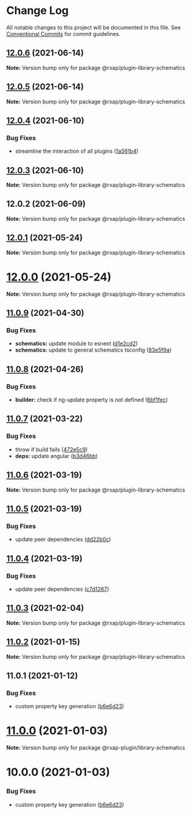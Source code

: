# Change Log

All notable changes to this project will be documented in this file.
See [Conventional Commits](https://conventionalcommits.org) for commit guidelines.

## [12.0.6](https://gitlab.com/rxap/packages/compare/@rxap/plugin-library-schematics@12.0.5...@rxap/plugin-library-schematics@12.0.6) (2021-06-14)

**Note:** Version bump only for package @rxap/plugin-library-schematics





## [12.0.5](https://gitlab.com/rxap/packages/compare/@rxap/plugin-library-schematics@12.0.4...@rxap/plugin-library-schematics@12.0.5) (2021-06-14)

**Note:** Version bump only for package @rxap/plugin-library-schematics





## [12.0.4](https://gitlab.com/rxap/packages/compare/@rxap/plugin-library-schematics@12.0.3...@rxap/plugin-library-schematics@12.0.4) (2021-06-10)


### Bug Fixes

* streamline the interaction of all plugins ([1a561b4](https://gitlab.com/rxap/packages/commit/1a561b4509478d840be687a6c78d1cc1fba68deb))





## [12.0.3](https://gitlab.com/rxap/packages/compare/@rxap/plugin-library-schematics@12.0.2...@rxap/plugin-library-schematics@12.0.3) (2021-06-10)

**Note:** Version bump only for package @rxap/plugin-library-schematics





## 12.0.2 (2021-06-09)

**Note:** Version bump only for package @rxap/plugin-library-schematics





## [12.0.1](https://gitlab.com/rxap/packages/compare/@rxap/plugin-library-schematics@12.0.0...@rxap/plugin-library-schematics@12.0.1) (2021-05-24)

**Note:** Version bump only for package @rxap/plugin-library-schematics





# [12.0.0](https://gitlab.com/rxap/packages/compare/@rxap/plugin-library-schematics@11.0.9...@rxap/plugin-library-schematics@12.0.0) (2021-05-24)

**Note:** Version bump only for package @rxap/plugin-library-schematics





## [11.0.9](https://gitlab.com/rxap/packages/compare/@rxap/plugin-library-schematics@11.0.8...@rxap/plugin-library-schematics@11.0.9) (2021-04-30)


### Bug Fixes

* **schematics:** update module to esnext ([d1e2cd2](https://gitlab.com/rxap/packages/commit/d1e2cd252f3866471935131187b3acaefe2cca82))
* **schematics:** update to general schematics tsconfig ([83e5f9a](https://gitlab.com/rxap/packages/commit/83e5f9a0cf1810686a503425d87a5e4ae30b8c84))





## [11.0.8](https://gitlab.com/rxap/packages/compare/@rxap/plugin-library-schematics@11.0.7...@rxap/plugin-library-schematics@11.0.8) (2021-04-26)


### Bug Fixes

* **builder:** check if ng-update property is not defined ([6bf1fec](https://gitlab.com/rxap/packages/commit/6bf1fec063843931b3e86e8ce20556269cc14142))





## [11.0.7](https://gitlab.com/rxap/packages/compare/@rxap/plugin-library-schematics@11.0.6...@rxap/plugin-library-schematics@11.0.7) (2021-03-22)


### Bug Fixes

* throw if build fails ([472e5c9](https://gitlab.com/rxap/packages/commit/472e5c90985dbbeaa87d46d4b115d014dc1cb6d1))
* **deps:** update angular ([b3d46bb](https://gitlab.com/rxap/packages/commit/b3d46bbaf3fe948cf1cf8b37a14a467dfc608221))





## [11.0.6](https://gitlab.com/rxap/packages/compare/@rxap/plugin-library-schematics@11.0.5...@rxap/plugin-library-schematics@11.0.6) (2021-03-19)

**Note:** Version bump only for package @rxap/plugin-library-schematics





## [11.0.5](https://gitlab.com/rxap/packages/compare/@rxap/plugin-library-schematics@11.0.4...@rxap/plugin-library-schematics@11.0.5) (2021-03-19)


### Bug Fixes

* update peer dependencies ([dd22b0c](https://gitlab.com/rxap/packages/commit/dd22b0ce053bc266c7aea659a2faf3be39f424e7))





## [11.0.4](https://gitlab.com/rxap/packages/compare/@rxap/plugin-library-schematics@11.0.3...@rxap/plugin-library-schematics@11.0.4) (2021-03-19)


### Bug Fixes

* update peer dependencies ([c7d1267](https://gitlab.com/rxap/packages/commit/c7d12671f3efc198985cddee92caa2558e74b023))





## [11.0.3](https://gitlab.com/rxap/packages/compare/@rxap/plugin-library-schematics@11.0.2...@rxap/plugin-library-schematics@11.0.3) (2021-02-04)

**Note:** Version bump only for package @rxap/plugin-library-schematics





## [11.0.2](https://gitlab.com/rxap/packages/compare/@rxap/plugin-library-schematics@11.0.1...@rxap/plugin-library-schematics@11.0.2) (2021-01-15)

**Note:** Version bump only for package @rxap/plugin-library-schematics





## 11.0.1 (2021-01-12)


### Bug Fixes

* custom property key generation ([b6e6d23](https://gitlab.com/rxap/packages/commit/b6e6d23215f0b35e0de2d35003b186a3d435b8e4))





# [11.0.0](https://gitlab.com/rxap/packages/compare/@rxap-plugin/library-schematics@10.0.0...@rxap-plugin/library-schematics@11.0.0) (2021-01-03)

**Note:** Version bump only for package @rxap-plugin/library-schematics





# 10.0.0 (2021-01-03)


### Bug Fixes

* custom property key generation ([b6e6d23](https://gitlab.com/rxap/packages/commit/b6e6d23215f0b35e0de2d35003b186a3d435b8e4))

